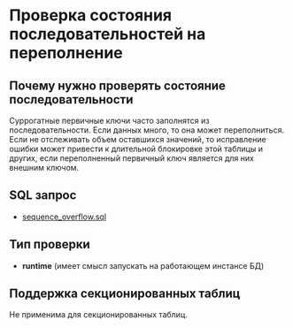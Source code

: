 # Проверка состояния последовательностей на переполнение

## Почему нужно проверять состояние последовательности

Суррогатные первичные ключи часто заполнятся из последовательности.
Если данных много, то она может переполниться.
Если не отслеживать объем оставшихся значений, то исправление ошибки может привести к длительной блокировке этой таблицы и других,
если переполненный первичный ключ является для них внешним ключом.

## SQL запрос

- [sequence_overflow.sql](https://github.com/mfvanek/pg-index-health-sql/blob/master/sql/sequence_overflow.sql)

## Тип проверки

- **runtime** (имеет смысл запускать на работающем инстансе БД)

## Поддержка секционированных таблиц

Не применима для секционированных таблиц.
